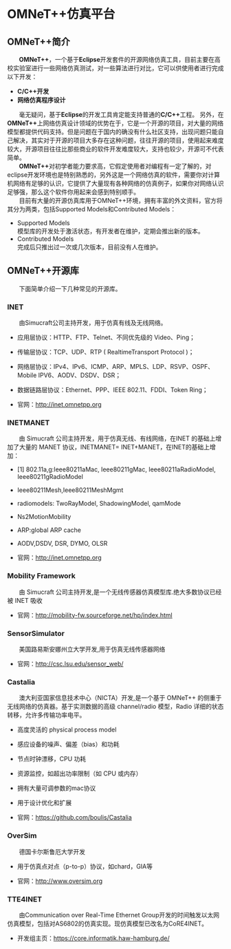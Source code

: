 # OMNeT++仿真平台 #

## OMNeT++简介 ##

&#160; &#160; &#160; &#160;<b>OMNeT++</b>，一个基于<b>Eclipse</b>开发套件的开源网络仿真工具，目前主要在高校实验室进行一些网络仿真测试，对一些算法进行对比，它可以供使用者进行完成以下开发：</br>
- **C/C++开发**
- **网络仿真程序设计**

&#160; &#160; &#160; &#160;毫无疑问，基于<b>Eclipse</b>的开发工具肯定能支持普通的<b>C/C++</b>工程。
另外，在<b>OMNeT++</b>上网络仿真设计领域的优势在于，它是一个开源的项目，对大量的网络模型都提供代码支持。但是问题在于国内的确没有什么社区支持，出现问题只能自己解决，其实对于开源的项目大多存在这种问题，往往开源的项目，使用起来难度较大，开源项目往往比那些商业的软件开发难度较大，支持也较少，开源可不代表简单。</br>
&#160; &#160; &#160; &#160;<b>OMNeT++</b>对初学者能力要求高，它假定使用者对编程有一定了解的，对eclipse开发环境也是特别熟悉的，另外这是一个网络仿真的软件，需要你对计算机网络有足够的认识，它提供了大量现有各种网络的仿真例子，如果你对网络认识足够强，那么这个软件你用起来会感到特别顺手。</br>
&#160; &#160; &#160; &#160;目前有大量的开源仿真库用于OMNeT++环境，拥有丰富的外文资料，官方将其分为两类，包括Supported Models和Contributed Models：</br>
- Supported Models</br>
模型库的开发处于激活状态，有开发者在维护，定期会推出新的版本。
- Contributed Models</br>
完成后只推出过一次或几次版本，目前没有人在维护。</br>

## OMNeT++开源库 ##
&#160; &#160; &#160; &#160;下面简单介绍一下几种常见的开源库。

### INET ###

&#160; &#160; &#160; &#160;由Simucraft公司主持开发，用于仿真有线及无线网络。

- 应用层协议：HTTP、FTP、Telnet、不同优先级的 Video、Ping；

- 传输层协议：TCP、UDP、RTP ( RealtimeTransport Protocol )；

- 网络层协议：IPv4、IPv6、ICMP、ARP、MPLS、LDP、RSVP、OSPF、Mobile IPV6、AODV、DSDV、DSR；

- 数据链路层协议：Ethernet、PPP、IEEE 802.11、FDDI、Token Ring；

- 官网：http://inet.omnetpp.org

### INETMANET ###

&#160; &#160; &#160; &#160;由 Simucraft 公司主持开发，用于仿真无线、有线网络，在INET 的基础上增加了大量的 MANET 协议，INETMANET= INET+MANET，在INET的基础上增加：

- [1]  802.11a,g:Ieee80211aMac, Ieee80211gMac, Ieee80211aRadioModel, Ieee80211gRadioModel

- Ieee80211Mesh,Ieee80211MeshMgmt

- radiomodels: TwoRayModel, ShadowingModel, qamMode

- Ns2MotionMobility

- ARP:global ARP cache

- AODV,DSDV, DSR, DYMO, OLSR

- 官网：http://inet.omnetpp.org


### Mobility Framework ###

&#160; &#160; &#160; &#160;由 Simucraft 公司主持开发,是一个无线传感器仿真模型库.绝大多数协议已经被 INET 吸收

- 官网：http://mobility-fw.sourceforge.net/hp/index.html

### SensorSimulator ###

&#160; &#160; &#160; &#160;美国路易斯安娜州立大学开发,用于仿真无线传感器网络

- 官网：http://csc.lsu.edu/sensor_web/

### Castalia ###

&#160; &#160; &#160; &#160;澳大利亚国家信息技术中心（NICTA）开发,是一个基于 OMNeT++ 的侧重于无线网络的仿真器。基于实测数据的高级 channel/radio 模型，Radio 详细的状态转移，允许多传输功率电平。

- 高度灵活的 physical process model

- 感应设备的噪声、偏差（bias）和功耗

- 节点时钟漂移，CPU 功耗

- 资源监控，如超出功率限制（如 CPU 或内存）

- 拥有大量可调参数的mac协议

- 用于设计优化和扩展

- 官网：https://github.com/boulis/Castalia

### OverSim ###

&#160; &#160; &#160; &#160;德国卡尔斯鲁厄大学开发

- 用于仿真点对点（p-to-p）协议，如chard，GIA等

- 官网：http://www.oversim.org

### TTE4INET ###
&#160; &#160; &#160; &#160;由Communication over Real-Time Ethernet Group开发的时间触发以太网仿真模型，包括对AS6802的仿真实现。现仿真模型已改名为CoRE4INET。

- 开发组主页：https://core.informatik.haw-hamburg.de/

